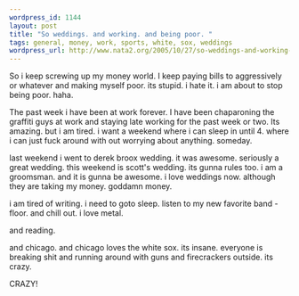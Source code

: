 ```yaml
--- 
wordpress_id: 1144
layout: post
title: "So weddings. and working. and being poor. "
tags: general, money, work, sports, white, sox, weddings
wordpress_url: http://www.nata2.org/2005/10/27/so-weddings-and-working-and-being-poor/
---
```

So i keep screwing up my money world. I keep paying bills to aggressively or whatever and making myself poor. its stupid. i hate it. i am about to stop being poor. haha. 

The past week i have been at work forever. I have been chaparoning the graffiti guys at work and staying late working for the past week or two. Its amazing. but i am tired. i want a weekend where i can sleep in until 4. where i can just fuck around with out worrying about anything. someday. 

last weekend i went to derek broox wedding. it was awesome. seriously a great wedding. this weekend is scott's wedding. its gunna rules too. i am a groomsman. and it is gunna be awesome. i love weddings now. although they are taking my money. goddamn money. 

i am tired of writing. i need to goto sleep. listen to my new favorite band - floor. and chill out. i love metal. 

and reading. 

and chicago. and chicago loves the white sox. its insane. everyone is breaking shit and running  around with guns and firecrackers outside. its crazy. 

CRAZY!

